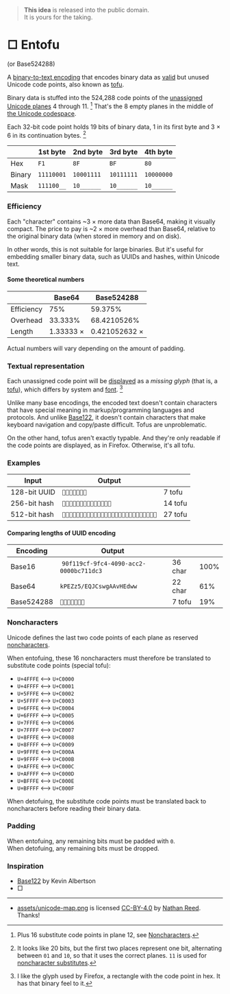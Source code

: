 > **This idea** is released into the public domain.\
It is yours for the taking.

# □ Entofu

(or Base524288)

A [binary-to-text encoding](https://en.wikipedia.org/wiki/Binary-to-text_encoding) that encodes binary data as [valid](https://www.unicode.org/faq/basic_q.html#12) but unused Unicode code points, also known as [tofu](https://en.wiktionary.org/wiki/tofu#English:_undisplayable_character).

Binary data is stuffed into the 524,288 code points of the [unassigned Unicode planes](https://en.wikipedia.org/wiki/Plane_(Unicode)#Unassigned_planes) 4 through 11. [^1] That's the 8 empty planes in the middle of [the Unicode codespace](/assets/unicode-map.png).

Each 32-bit code point holds 19 bits of binary data, 1 in its first byte and 3 × 6 in its continuation bytes. [^2]

|        | 1st byte   | 2nd byte   | 3rd byte   | 4th byte   |
| ------ | ---------- | ---------- | ---------- | ---------- |
| Hex    | `F1`       | `8F`       | `BF`       | `80`       |
| Binary | `11110001` | `10001111` | `10111111` | `10000000` |
| Mask   | `111100__` | `10______` | `10______` | `10______` |


### Efficiency

Each "character" contains ~3 × more data than Base64, making it visually compact. The price to pay is ~2 × more overhead than Base64, relative to the original binary data (when stored in memory and on disk).

In other words, this is not suitable for large binaries. But it's useful for embedding smaller binary data, such as UUIDs and hashes, within Unicode text.

#### Some theoretical numbers

|            | Base64    | Base524288    |
| ---------- | --------- | ------------- |
| Efficiency | 75%       | 59.375%       |
| Overhead   | 33.333%   | 68.4210526%   |
| Length     | 1.33333 × | 0.421052632 × |

Actual numbers will vary depending on the amount of padding.


### Textual representation

Each unassigned code point will be [displayed](https://www.unicode.org/faq/unsup_char.html) as a _missing glyph_ (that is, a [tofu](https://en.wiktionary.org/wiki/tofu#English:_undisplayable_character)), which differs by system and [font](https://learn.microsoft.com/en-us/typography/opentype/spec/recom#glyph-0-the-notdef-glyph). [^3]

Unlike many base encodings, the encoded text doesn't contain characters that have special meaning in markup/programming languages and protocols. And unlike [Base122](#inspiration), it doesn't contain characters that make keyboard navigation and copy/paste difficult. Tofus are unproblematic.

On the other hand, tofus aren't exactly typable. And they're only readable if the code points are displayed, as in Firefox. Otherwise, it's all tofu.

### Examples

| Input        | Output                        |         |
| ------------ | ----------------------------- | ------- |
| 128-bit UUID | `󏀿󏀿󏀿󏀿󏀿󏀿󏀿`                     | 7 tofu  |
| 256-bit hash | `󏀿󏀿󏀿󏀿󏀿󏀿󏀿󏀿󏀿󏀿󏀿󏀿󏀿󏀿`              | 14 tofu |
| 512-bit hash | `󏀿󏀿󏀿󏀿󏀿󏀿󏀿󏀿󏀿󏀿󏀿󏀿󏀿󏀿󏀿󏀿󏀿󏀿󏀿󏀿󏀿󏀿󏀿󏀿󏀿󏀿󏀿` | 27 tofu |

#### Comparing lengths of UUID encoding

| Encoding     | Output                                 |         |       |
| ------------ | -------------------------------------- | ------- | ----- |
| Base16       | `90f119cf-9fc4-4090-acc2-0000bc711dc3` | 36 char | 100%  |
| Base64       | `kPEZz5/EQJCswgAAvHEdww`               | 22 char | 61%   |
| Base524288   | `󏀿󏀿󏀿󏀿󏀿󏀿󏀿`                              | 7 tofu  | 19%   |


### Noncharacters

Unicode defines the last two code points of each plane as reserved [noncharacters](https://www.unicode.org/faq/private_use.html#noncharacters).

When entofuing, these 16 noncharacters must therefore be translated to substitute code points (special tofu):

- `U+4FFFE` ⟷ `U+C0000`
- `U+4FFFF` ⟷ `U+C0001`
- `U+5FFFE` ⟷ `U+C0002`
- `U+5FFFF` ⟷ `U+C0003`
- `U+6FFFE` ⟷ `U+C0004`
- `U+6FFFF` ⟷ `U+C0005`
- `U+7FFFE` ⟷ `U+C0006`
- `U+7FFFF` ⟷ `U+C0007`
- `U+8FFFE` ⟷ `U+C0008`
- `U+8FFFF` ⟷ `U+C0009`
- `U+9FFFE` ⟷ `U+C000A`
- `U+9FFFF` ⟷ `U+C000B`
- `U+AFFFE` ⟷ `U+C000C`
- `U+AFFFF` ⟷ `U+C000D`
- `U+BFFFE` ⟷ `U+C000E`
- `U+BFFFF` ⟷ `U+C000F`

When detofuing, the substitute code points must be translated back to noncharacters before reading their binary data.


### Padding

When entofuing, any remaining bits must be padded with `0`.\
When detofuing, any remaining bits must be dropped.


### Inspiration

- [Base122](https://blog.kevinalbs.com/base122) by Kevin Albertson
- □

---

- [assets/unicode-map.png](/assets/unicode-map.png) is licensed [CC-BY-4.0](https://creativecommons.org/licenses/by/4.0/) by [Nathan Reed](https://www.reedbeta.com/blog/programmers-intro-to-unicode/). Thanks!


[^1]: Plus 16 substitute code points in plane 12, see [Noncharacters](#noncharacters).
[^2]: It looks like 20 bits, but the first two places represent one bit, alternating between `01` and `10`, so that it uses the correct planes. `11` is used for [noncharacter substitutes](#noncharacters).
[^3]: I like the glyph used by Firefox, a rectangle with the code point in hex. It has that binary feel to it.
